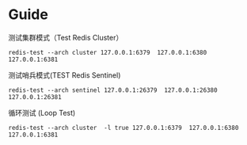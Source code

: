 # Guide

测试集群模式（Test Redis Cluster）
```
redis-test --arch cluster 127.0.0.1:6379  127.0.0.1:6380 127.0.0.1:6381
```

测试哨兵模式(TEST Redis Sentinel)
```
redis-test --arch sentinel 127.0.0.1:26379  127.0.0.1:26380 127.0.0.1:26381
```

循环测试 (Loop Test)
```
redis-test --arch cluster  -l true 127.0.0.1:6379  127.0.0.1:6380 127.0.0.1:6381
```

